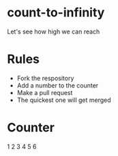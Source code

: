 # count-to-infinity
Let's see how high we can reach
# Rules
- Fork the respository
- Add a number to the counter
- Make a pull request
- The quickest one will get merged
# Counter
1
2
3
4
5
6
